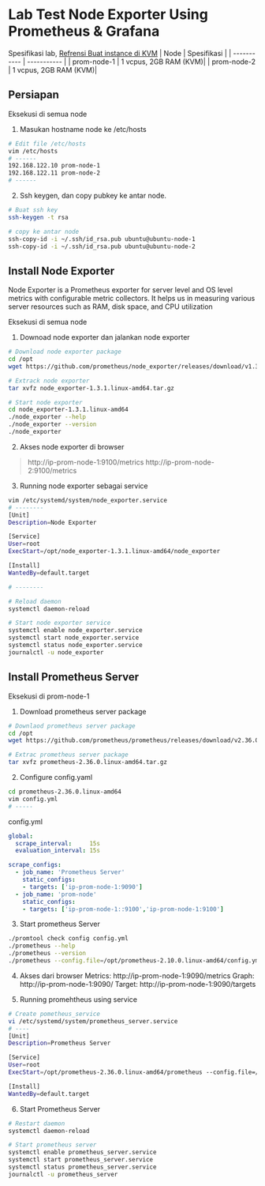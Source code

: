# Lab Test Node Exporter  Using Prometheus & Grafana

Spesifikasi lab, [Refrensi Buat instance di KVM](https://github.com/ngurah-bagus-trisna/cheatsheet-cloud/blob/main/create-instance-kvm.md)
| Node  | Spesifikasi |
| ----------- | ----------- |
| prom-node-1 | 1 vcpus, 2GB RAM (KVM)|
| prom-node-2 | 1 vcpus, 2GB RAM (KVM)|

## Persiapan
Eksekusi di semua node

1. Masukan hostname node ke /etc/hosts
```bash
# Edit file /etc/hosts
vim /etc/hosts
# ------
192.168.122.10 prom-node-1
192.168.122.11 prom-node-2
# ------
```

2. Ssh keygen, dan copy pubkey ke antar node.
```bash
# Buat ssh key
ssh-keygen -t rsa

# copy ke antar node
ssh-copy-id -i ~/.ssh/id_rsa.pub ubuntu@ubuntu-node-1
ssh-copy-id -i ~/.ssh/id_rsa.pub ubuntu@ubuntu-node-2
```

## Install Node Exporter

Node Exporter is a Prometheus exporter for server level and OS level metrics with configurable metric collectors. It helps us in measuring various server resources such as RAM, disk space, and CPU utilization

Eksekusi di semua node

1. Downoad node exporter dan jalankan node exporter
```bash
# Download node exporter package
cd /opt
wget https://github.com/prometheus/node_exporter/releases/download/v1.3.1/node_exporter-1.3.1.linux-amd64.tar.gz

# Extrack node exporter
tar xvfz node_exporter-1.3.1.linux-amd64.tar.gz

# Start node exporter
cd node_exporter-1.3.1.linux-amd64
./node_exporter --help
./node_exporter --version
./node_exporter 

```

2. Akses node exporter di browser
> http://ip-prom-node-1:9100/metrics
> http://ip-prom-node-2:9100/metrics

3. Running node exporter sebagai service 

```bash
vim /etc/systemd/system/node_exporter.service
# --------
[Unit]
Description=Node Exporter

[Service]
User=root
ExecStart=/opt/node_exporter-1.3.1.linux-amd64/node_exporter

[Install]
WantedBy=default.target

# --------

# Reload daemon
systemctl daemon-reload

# Start node exporter service
systemctl enable node_exporter.service
systemctl start node_exporter.service
systemctl status node_exporter.service
journalctl -u node_exporter
```

## Install Prometheus Server

Eksekusi di prom-node-1

1. Download prometheus server package
```bash
# Downlaod prometheus server package
cd /opt
wget https://github.com/prometheus/prometheus/releases/download/v2.36.0/prometheus-2.36.0.linux-amd64.tar.gz

# Extrac prometheus server package
tar xvfz prometheus-2.36.0.linux-amd64.tar.gz
```

2. Configure config.yaml
```bash
cd prometheus-2.36.0.linux-amd64
vim config.yml
# -----
```
config.yml
```yaml
global:
  scrape_interval:     15s
  evaluation_interval: 15s

scrape_configs:
  - job_name: 'Prometheus Server'
    static_configs:
    - targets: ['ip-prom-node-1:9090']
  - job_name: 'prom-node'
    static_configs:
    - targets: ['ip-prom-node-1::9100','ip-prom-node-1:9100']
```

3. Start prometheus Server

```bash
./promtool check config config.yml
./prometheus --help
./prometheus --version
./prometheus --config.file=/opt/prometheus-2.10.0.linux-amd64/config.yml
```

4. Akses dari browser
Metrics: http://ip-prom-node-1:9090/metrics
Graph: http://ip-prom-node-1:9090/
Target: http://ip-prom-node-1:9090/targets

5. Running promehtheus using service

```bash
# Create pometheus_service
vi /etc/systemd/system/prometheus_server.service
# ----
[Unit]
Description=Prometheus Server

[Service]
User=root
ExecStart=/opt/prometheus-2.36.0.linux-amd64/prometheus --config.file=/opt/prometheus-2.36.0.linux-amd64/config.yml --web.external-url=http://ip-prom-node-1:9090/

[Install]
WantedBy=default.target
```

6. Start Prometheus Server

```bash
# Restart daemon
systemctl daemon-reload

# Start prometheus server
systemctl enable prometheus_server.service
systemctl start prometheus_server.service
systemctl status prometheus_server.service
journalctl -u prometheus_server
```